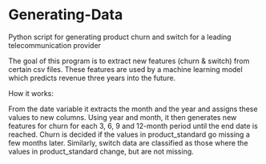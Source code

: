 # Generating-Data
Python script for generating product churn and switch for a leading telecommunication provider


The goal of this program is to extract new features (churn & switch) from certain csv files. These features are used by a machine learning model which predicts revenue three years into the future. 

How it works:

From the date variable it extracts the month and the year and assigns these values to new columns. Using year and month, it then generates new features for churn for each 3, 6, 9 and 12-month period until the end date is reached. Churn is decided if the values in product_standard go missing a few months later. Similarly, switch data are classified as those where the values in product_standard change, but are not missing.


